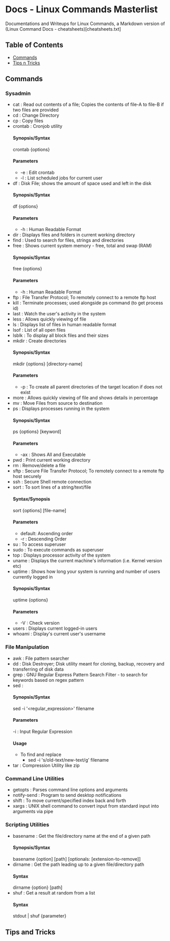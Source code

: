# Docs - Linux Commands Masterlist

Documentations and Writeups for Linux Commands, a Markdown version of (Linux Command Docs - cheatsheets)[cheatsheets.txt]

## Table of Contents
- [Commands](#commands)
- [Tips n Tricks](#tips-and-tricks)

## Commands

### Sysadmin
- cat : Read out contents of a file; Copies the contents of file-A to file-B if two files are provided
- cd : Change Directory
- cp : Copy files
- crontab : Cronjob utility
	#### Synopsis/Syntax
	crontab {options}
	#### Parameters
	+ -e : Edit crontab
	+ -l : List scheduled jobs for current user
- df : Disk File; shows the amount of space used and left in the disk
	#### Synopsis/Syntax
	df {options}
	#### Parameters
	+ -h : Human Readable Format
- dir : Displays files and folders in current working directory
- find : Used to search for files, strings and directories
- free : Shows current system memory - free, total and swap (RAM)
	#### Synopsis/Syntax
	free {options}
	#### Parameters	
	+ -h : Human Readable Format
- ftp : File Transfer Protocol; To remotely connect to a remote ftp host
- kill : Terminate processes; used alongside ps command (to get process id)
- last : Watch the user's activity in the system
- less : Allows quickly viewing of file
- ls : Displays list of files in human readable format
- lsof : List of all open files
- lsblk : To display all block files and their sizes
- mkdir : Create directories
	#### Synopsis/Syntax
	mkdir {options} [directory-name]
	#### Parameters
	+ -p : To create all parent directories of the target location if does not exist
- more : Allows quickly viewing of file and shows details in percentage
- mv : Move Files from source to destination
- ps : Displays processes running in the system
	#### Synopsis/Syntax
	ps {options} [keyword]
	#### Parameters
	+ -ax : Shows All and Executable
- pwd : Print current working directory
- rm : Remove/delete a file
- sftp : Secure File Transfer Protocol; To remotely connect to a remote ftp host securely
- ssh : Secure Shell remote connection
- sort : To sort lines of a string/text/file
	#### Syntax/Synopsis
	sort {options] [file-name]
	#### Parameters
	+ default: Ascending order
	+ -r : Descending Order
- su : To access superuser
- sudo : To execute commands as superuser
- top : Displays processor activity of the system
- uname : Displays the current machine's information (i.e. Kernel version etc)
- uptime : Shows how long your system is running and number of users currently logged in
	#### Synopsis/Syntax
	uptime {options}
	#### Parameters
	+ -V : Check version
- users : Displays current logged-in users
- whoami : Display's current user's username

### File Manipulation
- awk : File pattern searcher
- dd : Disk Destroyer; Disk utility meant for cloning, backup, recovery and transferring of disk data
- grep : GNU Regular Express Pattern Search Filter - to search for keywords based on regex pattern
- sed : 
	#### Synopsis/Syntax
	sed -i '<regular_expression>' filename
	#### Parameters
	-i : Input Regular Expression
	#### Usage
	- To find and replace
		- sed -i 's/old-text/new-text/g' filename
- tar : Compression Utility like zip

### Command Line Utilities
- getopts : Parses command line options and arguments
- notify-send : Program to send desktop notifications
- shift : To move current/specified index back and forth
- xargs : UNIX shell command to convert input from standard input into arguments via pipe

### Scripting Utilities
- basename : Get the file/directory name at the end of a given path
	#### Synopsis/Syntax
	basename {option] [path] [optionals: [extension-to-remove]]
- dirname : Get the path leading up to a given file/directory path
	#### Syntax
	dirname {option} [path]
- shuf : Get a result at random from a list
	#### Syntax
	stdout | shuf {parameter}

## Tips and Tricks